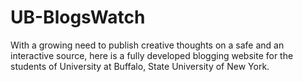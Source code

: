 # UB-BlogsWatch
With a growing need to publish creative thoughts on a safe and an interactive source, here is a fully developed blogging website for the students of University at Buffalo, State University of New York.
